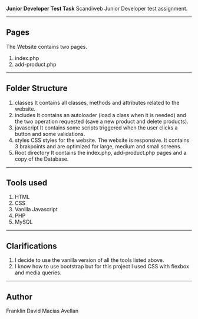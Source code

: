 **Junior Developer Test Task**
Scandiweb Junior Developer test assignment.

---

## Pages
The Website contains two pages.
1. index.php
2. add-product.php

---

## Folder Structure
1. classes
    It contains all classes, methods and attributes related to the website.
2. includes
    It contains an autoloader (load a class when it is needed) and the two operation requested (save a new product and delete products).
3. javascript
    It contains some scripts triggered when the user clicks a button and some validations.
4. styles
    CSS styles for the website.
    The website is responsive. It contains 3 brakpoints and are optimized for large, medium and small screens.
5. Root directory
    It contains the index.php, add-product.php pages and a copy of the Database.

---

## Tools used
1. HTML
2. CSS
3. Vanilla Javascript
4. PHP
5. MySQL

---

## Clarifications
1. I decide to use the vanilla version of all the tools listed above.
2. I know how to use bootstrap but for this project I used CSS with flexbox and media queries.

---

## Author
Franklin David Macias Avellan
